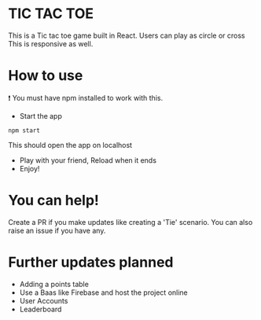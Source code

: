 # TIC TAC TOE

This is a Tic tac toe game built in React. Users can play as circle or cross
This is responsive as well.

# How to use

❗ You must have npm installed to work with this.

- Start the app

```
npm start
```

This should open the app on localhost

- Play with your friend, Reload when it ends
- Enjoy!

# You can help!

Create a PR if you make updates like creating a 'Tie' scenario. You can also raise an issue if you have any.

# Further updates planned

- Adding a points table
- Use a Baas like Firebase and host the project online
- User Accounts
- Leaderboard
